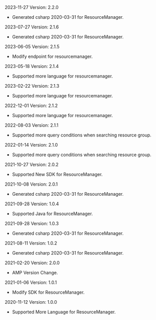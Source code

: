 2023-11-27 Version: 2.2.0
- Generated csharp 2020-03-31 for ResourceManager.

2023-07-27 Version: 2.1.6
- Generated csharp 2020-03-31 for ResourceManager.

2023-06-05 Version: 2.1.5
- Modify endpoint for resourcemanager.

2023-05-18 Version: 2.1.4
- Supported more language for resourcemanager.

2023-02-22 Version: 2.1.3
- Supported more language for resourcemanager.

2022-12-01 Version: 2.1.2
- Supported more language for resourcemanager.

2022-08-03 Version: 2.1.1
- Supported more query conditions when searching resource group.

2022-01-14 Version: 2.1.0
- Supported more query conditions when searching resource group.

2021-10-27 Version: 2.0.2
- Supported New SDK for ResourceManager.

2021-10-08 Version: 2.0.1
- Generated csharp 2020-03-31 for ResourceManager.

2021-09-28 Version: 1.0.4
- Supported Java for ResourceManager.

2021-09-28 Version: 1.0.3
- Generated csharp 2020-03-31 for ResourceManager.

2021-08-11 Version: 1.0.2
- Generated csharp 2020-03-31 for ResourceManager.

2021-02-20 Version: 2.0.0
- AMP Version Change.

2021-01-06 Version: 1.0.1
- Modify SDK for ResourceManager.

2020-11-12 Version: 1.0.0
- Supported More Language  for ResourceManager.

